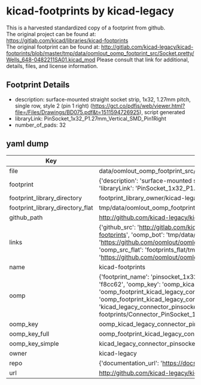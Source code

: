 # kicad-footprints by kicad-legacy  
This is a harvested standardized copy of a footprint from github.  
The original project can be found at:  
https://gitlab.com/kicad/libraries/kicad-footprints  
The original footprint can be found at:
http://gitlab.com/kicad-legacy/kicad-footprints/blob/master/tmp/data/oomlout_oomp_footprint_src/Socket.pretty/Wells_648-0482211SA01.kicad_mod
Please consult that link for additional, details, files, and license information.  
## Footprint Details
* description: surface-mounted straight socket strip, 1x32, 1.27mm pitch, single row, style 2 (pin 1 right) (https://gct.co/pdfjs/web/viewer.html?file=/Files/Drawings/BD075.pdf&t=1511594726925), script generated  
* libraryLink: PinSocket_1x32_P1.27mm_Vertical_SMD_Pin1Right  
* number_of_pads: 32  
## yaml dump  
| Key | Value |  
| --- | --- |  
| file | data/oomlout_oomp_footprint_src/kicad-footprints/Connector_PinSocket_1.27mm.pretty/PinSocket_1x32_P1.27mm_Vertical_SMD_Pin1Right.kicad_mod |  
| footprint | {'description': 'surface-mounted straight socket strip, 1x32, 1.27mm pitch, single row, style 2 (pin 1 right) (https://gct.co/pdfjs/web/viewer.html?file=/Files/Drawings/BD075.pdf&t=1511594726925), script generated', 'libraryLink': 'PinSocket_1x32_P1.27mm_Vertical_SMD_Pin1Right', 'number_of_pads': 32} |  
| footprint_library_directory | footprint_library_owner/kicad-legacy_kicad-footprints |  
| footprint_library_directory_flat | tmp/data/oomlout_oomp_footprint_src/footprints_flat/kicad_legacy_connector_pinsocket_1_27mm_pinsocket_1x32_p1_27mm_vertical_smd_pin1right/working |  
| github_path | http://github.com/kicad-legacy/kicad-footprints/blob/master/tmp/data/oomlout_oomp_footprint_src/Connector_PinSocket_1.27mm.pretty/PinSocket_1x32_P1.27mm_Vertical_SMD_Pin1Right.kicad_mod |  
| links | {'github_src': 'http://gitlab.com/kicad-legacy/kicad-footprints/blob/master/tmp/data/oomlout_oomp_footprint_src/Socket.pretty/Wells_648-0482211SA01.kicad_mod', 'github_src_repo': 'https://gitlab.com/kicad/libraries/kicad-footprints', 'oomp_bot': 'tmp/data/oomlout_oomp_footprint_src/footprints/kicad_legacy_connector_pinsocket_1_27mm_pinsocket_1x32_p1_27mm_vertical_smd_pin1right/working', 'oomp_bot_github': 'https://github.com/oomlout/oomlout_oomp_footprint_bot/tree/main/tmp/data/oomlout_oomp_footprint_src/footprints/kicad_legacy_connector_pinsocket_1_27mm_pinsocket_1x32_p1_27mm_vertical_smd_pin1right/working', 'oomp_src_flat': 'footprints_flat/tmp/data/oomlout_oomp_footprint_src/footprints_flat/kicad_legacy_connector_pinsocket_1_27mm_pinsocket_1x32_p1_27mm_vertical_smd_pin1right/working', 'oomp_src_flat_github': 'https://github.com/oomlout/oomlout_oomp_footprint_src/tree/main/tmp/data/oomlout_oomp_footprint_src/footprints_flat/kicad_legacy_connector_pinsocket_1_27mm_pinsocket_1x32_p1_27mm_vertical_smd_pin1right/working'} |  
| name | kicad-footprints |  
| oomp | {'footprint_name': 'pinsocket_1x32_p1_27mm_vertical_smd_pin1right', 'library_name': 'connector_pinsocket_1_27mm', 'md5': 'f8cc62c24cd45817cb9b927353a1650a', 'md5_10': 'f8cc62c24c', 'md5_5': 'f8cc6', 'md5_6': 'f8cc62', 'oomp_key': 'oomp_kicad_legacy_connector_pinsocket_1_27mm_pinsocket_1x32_p1_27mm_vertical_smd_pin1right', 'oomp_key_extra': 'oomp_footprint_kicad_legacy_connector_pinsocket_1_27mm_pinsocket_1x32_p1_27mm_vertical_smd_pin1right', 'oomp_key_full': 'oomp_footprint_kicad_legacy_connector_pinsocket_1_27mm_pinsocket_1x32_p1_27mm_vertical_smd_pin1right_f8cc62', 'oomp_key_simple': 'kicad_legacy_connector_pinsocket_1_27mm_pinsocket_1x32_p1_27mm_vertical_smd_pin1right', 'original_filename': 'data/oomlout_oomp_footprint_src/kicad-footprints/Connector_PinSocket_1.27mm.pretty/PinSocket_1x32_P1.27mm_Vertical_SMD_Pin1Right.kicad_mod', 'owner_name': 'kicad_legacy'} |  
| oomp_key | oomp_kicad_legacy_connector_pinsocket_1_27mm_pinsocket_1x32_p1_27mm_vertical_smd_pin1right |  
| oomp_key_full | oomp_footprint_kicad_legacy_connector_pinsocket_1_27mm_pinsocket_1x32_p1_27mm_vertical_smd_pin1right |  
| oomp_key_simple | kicad_legacy_connector_pinsocket_1_27mm_pinsocket_1x32_p1_27mm_vertical_smd_pin1right |  
| owner | kicad-legacy |  
| repo | {'documentation_url': 'https://docs.github.com/rest/repos/repos#get-a-repository', 'message': 'Not Found'} |  
| url | http://github.com/kicad-legacy/kicad-footprints |  

